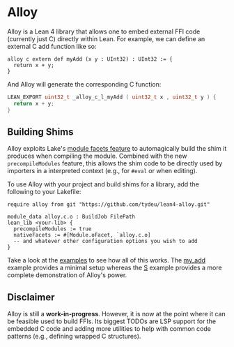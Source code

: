 # Alloy

Alloy is a Lean 4 library that allows one to embed external FFI code (currently just C) directly within Lean. For example, we can define an external C add function like so:

```lean
alloy c extern def myAdd (x y : UInt32) : UInt32 := {
  return x + y;
}
```

And Alloy will generate the corresponding C function:

```c
LEAN_EXPORT uint32_t _alloy_c_l_myAdd ( uint32_t x , uint32_t y ) {
  return x + y;
}
```

## Building Shims

Alloy exploits Lake's [module facets feature](https://github.com/leanprover/lake/tree/master#defining-new-facets) to automagically build the shim it produces when compiling the module. Combined with the new `precompileModules` feature, this allows the shim code to be directly used by importers in a interpreted context (e.g., for `#eval` or when editing).

To use Alloy with your project and build shims for a library, add the following to your Lakefile:

```lean
require alloy from git "https://github.com/tydeu/lean4-alloy.git"

module_data alloy.c.o : BuildJob FilePath
lean_lib <your-lib> {
  precompileModules := true
  nativeFacets := #[Module.oFacet, `alloy.c.o]
  -- and whatever other configuration options you wish to add
}
```

Take a look at the [examples](examples) to see how all of this works. The [my_add](examples/my_add) example provides a minimal setup whereas the [S](examples/S) example provides a more complete demonstration of Alloy's power.

## Disclaimer

Alloy is still a **work-in-progress**. However, it is now at the point where it can be feasible used to build FFIs. Its biggest TODOs are LSP support for the embedded C code and adding more utilities to help with common code patterns (e.g., defining wrapped C structures).
